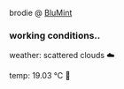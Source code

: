 brodie @ [BluMint](https://www.linkedin.com/company/blumint-io/)

<!--weather_start-->
### working conditions..

weather: scattered clouds ☁️

temp: 19.03 °C 👕

<!--weather_end-->
